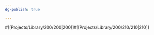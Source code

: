 ```yaml
---
dg-publish: true

---
```

#[[Projects/Library/200/200\|200]]#[[Projects/Library/200/210/210\|210]]



